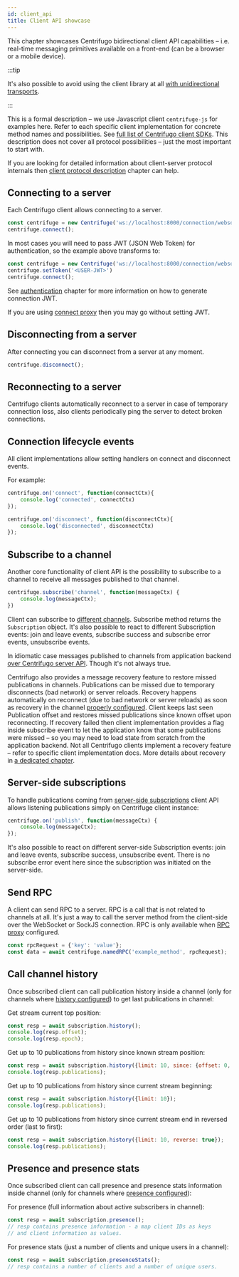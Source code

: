 ```yaml
---
id: client_api
title: Client API showcase
---
```


This chapter showcases Centrifugo bidirectional client API capabilities – i.e. real-time messaging primitives available on a front-end (can be a browser or a mobile device).

:::tip

It's also possible to avoid using the client library at all [with unidirectional transports](../transports/overview.md).

:::

This is a formal description – we use Javascript client `centrifuge-js` for examples here. Refer to each specific client implementation for concrete method names and possibilities. See [full list of Centrifugo client SDKs](../transports/client_sdk.md). This description does not cover all protocol possibilities – just the most important to start with.

If you are looking for detailed information about client-server protocol internals then [client protocol description](../transports/client_protocol.md) chapter can help.

## Connecting to a server

Each Centrifugo client allows connecting to a server.

```javascript
const centrifuge = new Centrifuge('ws://localhost:8000/connection/websocket');
centrifuge.connect();
```

In most cases you will need to pass JWT (JSON Web Token) for authentication, so the example above transforms to:

```javascript
const centrifuge = new Centrifuge('ws://localhost:8000/connection/websocket');
centrifuge.setToken('<USER-JWT>')
centrifuge.connect();
```

See [authentication](../server/authentication.md) chapter for more information on how to generate connection JWT.

If you are using [connect proxy](../server/proxy.md#connect-proxy) then you may go without setting JWT.

## Disconnecting from a server

After connecting you can disconnect from a server at any moment.

```javascript
centrifuge.disconnect();
```

## Reconnecting to a server

Centrifugo clients automatically reconnect to a server in case of temporary connection loss, also clients periodically ping the server to detect broken connections.

## Connection lifecycle events

All client implementations allow setting handlers on connect and disconnect events.

For example:

```javascript
centrifuge.on('connect', function(connectCtx){
    console.log('connected', connectCtx)
});

centrifuge.on('disconnect', function(disconnectCtx){
    console.log('disconnected', disconnectCtx)
});
```

## Subscribe to a channel

Another core functionality of client API is the possibility to subscribe to a channel to receive all messages published to that channel.

```javascript
centrifuge.subscribe('channel', function(messageCtx) {
    console.log(messageCtx);
})
```

Client can subscribe to [different channels](../server/channels.md). Subscribe method returns the` Subscription` object. It's also possible to react to different Subscription events: join and leave events, subscribe success and subscribe error events, unsubscribe events.

In idiomatic case messages published to channels from application backend [over Centrifugo server API](../server/server_api.md). Though it's not always true.

Centrifugo also provides a message recovery feature to restore missed publications in channels. Publications can be missed due to temporary disconnects (bad network) or server reloads. Recovery happens automatically on reconnect (due to bad network or server reloads) as soon as recovery in the channel [properly configured](../server/channels.md#channel-options). Client keeps last seen Publication offset and restores missed publications since known offset upon reconnecting. If recovery failed then client implementation provides a flag inside subscribe event to let the application know that some publications were missed – so you may need to load state from scratch from the application backend. Not all Centrifugo clients implement a recovery feature – refer to specific client implementation docs. More details about recovery in [a dedicated chapter](../server/history_and_recovery.md).

## Server-side subscriptions

To handle publications coming from [server-side subscriptions](../server/server_subs.md) client API allows listening publications simply on Centrifuge client instance:

```javascript
centrifuge.on('publish', function(messageCtx) {
    console.log(messageCtx);
});
```

It's also possible to react on different server-side Subscription events: join and leave events, subscribe success, unsubscribe event. There is no subscribe error event here since the subscription was initiated on the server-side.

## Send RPC

A client can send RPC to a server. RPC is a call that is not related to channels at all. It's just a way to call the server method from the client-side over the WebSocket or SockJS connection. RPC is only available when [RPC proxy](../server/proxy.md#rpc-proxy) configured.

```javascript
const rpcRequest = {'key': 'value'};
const data = await centrifuge.namedRPC('example_method', rpcRequest);
```

## Call channel history

Once subscribed client can call publication history inside a channel (only for channels where [history configured](../server/channels.md#channel-options)) to get last publications in channel:

Get stream current top position:

```javascript
const resp = await subscription.history();
console.log(resp.offset);
console.log(resp.epoch);
```

Get up to 10 publications from history since known stream position:

```javascript
const resp = await subscription.history({limit: 10, since: {offset: 0, epoch: '...'}});
console.log(resp.publications);
```

Get up to 10 publications from history since current stream beginning:

```javascript
const resp = await subscription.history({limit: 10});
console.log(resp.publications);
```

Get up to 10 publications from history since current stream end in reversed order (last to first):

```javascript
const resp = await subscription.history({limit: 10, reverse: true});
console.log(resp.publications);
```

## Presence and presence stats

Once subscribed client can call presence and presence stats information inside channel (only for channels where [presence configured](../server/channels.md#channel-options)):

For presence (full information about active subscribers in channel):

```javascript
const resp = await subscription.presence();
// resp contains presence information - a map client IDs as keys 
// and client information as values.
```

For presence stats (just a number of clients and unique users in a channel):

```javascript
const resp = await subscription.presenceStats();
// resp contains a number of clients and a number of unique users.
```
